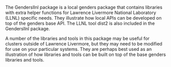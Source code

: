 The Gendersllnl package is a local genders package that contains
libraries with extra helper functions for Lawrence Livermore National
Laboratory (LLNL) specific needs.  They illustrate how local APIs can
be developed on top of the genders base API.  The LLNL tool dist2 is
also included in the Gendersllnl package.

A number of the libraries and tools in this package may be useful for
clusters outside of Lawrence Livermore, but they may need to be
modified for use on your particular systems.  They are perhaps best
used as an illustration of how libraries and tools can be built
on top of the base genders libraries and tools.
